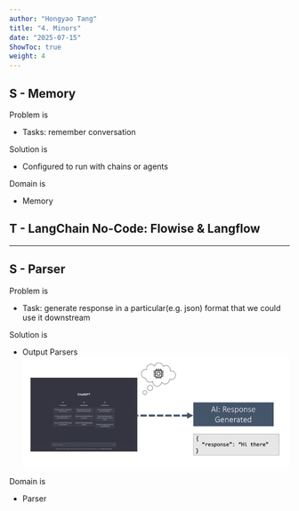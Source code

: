```yaml
---
author: "Hongyao Tang"
title: "4. Minors"
date: "2025-07-15"
ShowToc: true
weight: 4
---
```



## S - Memory
Problem is

- Tasks: remember conversation

Solution is

- Configured to run with chains or agents

Domain is
- Memory


## T - LangChain No-Code: Flowise & Langflow



---
## S - Parser
Problem is

- Task: generate response in a particular(e.g. json) format that we could use it downstream

Solution is

- Output Parsers
![alt text](images/output.png)

Domain is
- Parser


